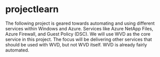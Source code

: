 # projectlearn
The following project is geared towards automating and using different services within Windows and Azure. Services like Azure NetApp Files, Azure Firewall, and Guest Policy (DSC). We will use WVD as the core service in this project. The focus will be delivering other services that should be used with WVD, but not WVD itself. WVD is already fairly automated.
